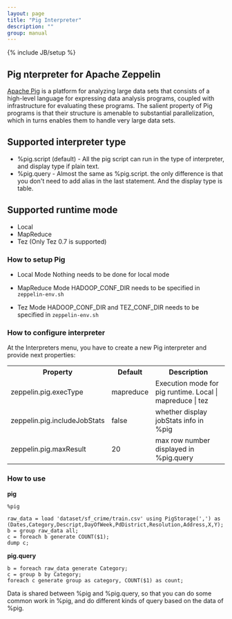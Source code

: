 ```yaml
---
layout: page
title: "Pig Interpreter"
description: ""
group: manual
---
```

{% include JB/setup %}


## Pig nterpreter for Apache Zeppelin
[Apache Pig](https://pig.apache.org/) is a platform for analyzing large data sets that consists of a high-level language for expressing data analysis programs, coupled with infrastructure for evaluating these programs. The salient property of Pig programs is that their structure is amenable to substantial parallelization, which in turns enables them to handle very large data sets.

## Supported interpreter type
  - %pig.script (default)       - All the pig script can run in the type of interpreter, and display type if plain text.
  - %pig.query                  - Almost the same as %pig.script. the only difference is that you don't need to add alias in the last statement. And the display type is table.   


## Supported runtime mode
  - Local
  - MapReduce
  - Tez  (Only Tez 0.7 is supported)

### How to setup Pig

- Local Mode
Nothing needs to be done for local mode

- MapReduce Mode
HADOOP_CONF_DIR needs to be specified in `zeppelin-env.sh`

- Tez Mode
HADOOP_CONF_DIR and TEZ_CONF_DIR needs to be specified in `zeppelin-env.sh`

### How to configure interpreter

At the Interpreters menu, you have to create a new Pig interpreter and provide next properties:


<table class="table-configuration">
    <tr>
        <th>Property</th>
        <th>Default</th>
        <th>Description</th>
    </tr>
    <tr>
        <td>zeppelin.pig.execType</td>
        <td>mapreduce</td>
        <td>Execution mode for pig runtime. Local | mapreduce | tez </td>
    </tr>
    <tr>
        <td>zeppelin.pig.includeJobStats</td>
        <td>false</td>
        <td>whether display jobStats info in %pig</td>
    </tr>
    <tr>
        <td>zeppelin.pig.maxResult</td>
        <td>20</td>
        <td>max row number displayed in %pig.query</td>
    </tr>
</table>  

### How to use

**pig**

```
%pig

raw_data = load 'dataset/sf_crime/train.csv' using PigStorage(',') as (Dates,Category,Descript,DayOfWeek,PdDistrict,Resolution,Address,X,Y);
b = group raw_data all;
c = foreach b generate COUNT($1);
dump c;
```

**pig.query**
```
b = foreach raw_data generate Category;
c = group b by Category;
foreach c generate group as category, COUNT($1) as count;
```


Data is shared between %pig and %pig.query, so that you can do some common work in %pig, and do different kinds of query based on the data of %pig.
